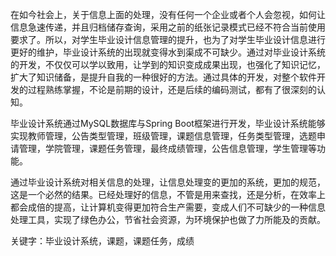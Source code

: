 在如今社会上，关于信息上面的处理，没有任何一个企业或者个人会忽视，如何让信息急速传递，并且归档储存查询，采用之前的纸张记录模式已经不符合当前使用要求了。所以，对学生毕业设计信息管理的提升，也为了对学生毕业设计信息进行更好的维护，毕业设计系统的出现就变得水到渠成不可缺少。通过对毕业设计系统的开发，不仅仅可以学以致用，让学到的知识变成成果出现，也强化了知识记忆，扩大了知识储备，是提升自我的一种很好的方法。通过具体的开发，对整个软件开发的过程熟练掌握，不论是前期的设计，还是后续的编码测试，都有了很深刻的认知。

毕业设计系统通过MySQL数据库与Spring Boot框架进行开发，毕业设计系统能够实现教师管理，公告类型管理，班级管理，课题信息管理，任务类型管理，选题申请管理，学院管理，课题任务管理，最终成绩管理，公告信息管理，学生管理等功能。

通过毕业设计系统对相关信息的处理，让信息处理变的更加的系统，更加的规范，这是一个必然的结果。已经处理好的信息，不管是用来查找，还是分析，在效率上都会成倍的提高，让计算机变得更加符合生产需要，变成人们不可缺少的一种信息处理工具，实现了绿色办公，节省社会资源，为环境保护也做了力所能及的贡献。

关键字：毕业设计系统，课题，课题任务，成绩

